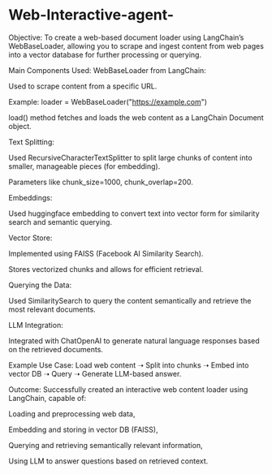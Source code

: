 # Web-Interactive-agent-

Objective:
To create a web-based document loader using LangChain’s WebBaseLoader, allowing you to scrape and ingest content from web pages into a vector database for further processing or querying.

Main Components Used:
WebBaseLoader from LangChain:

Used to scrape content from a specific URL.

Example: loader = WebBaseLoader("https://example.com")

load() method fetches and loads the web content as a LangChain Document object.

Text Splitting:

Used RecursiveCharacterTextSplitter to split large chunks of content into smaller, manageable pieces (for embedding).

Parameters like chunk_size=1000, chunk_overlap=200.

Embeddings:

Used huggingface embedding to convert text into vector form for similarity search and semantic querying.

Vector Store:

Implemented using FAISS (Facebook AI Similarity Search).

Stores vectorized chunks and allows for efficient retrieval.

Querying the Data:

Used SimilaritySearch to query the content semantically and retrieve the most relevant documents.

LLM Integration:

Integrated with ChatOpenAI to generate natural language responses based on the retrieved documents.

Example Use Case:
Load web content ➝ Split into chunks ➝ Embed into vector DB ➝ Query ➝ Generate LLM-based answer.

Outcome:
Successfully created an interactive web content loader using LangChain, capable of:

Loading and preprocessing web data,

Embedding and storing in vector DB (FAISS),

Querying and retrieving semantically relevant information,

Using LLM to answer questions based on retrieved context.



